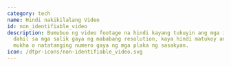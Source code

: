 ```yaml
---
category: tech
name: Hindi nakikilalang Video
id: non_identifiable_video
description: Bumubuo ng video footage na hindi kayang tukuyin ang mga indibidwal
  dahil sa mga salik gaya ng mababang resolution, kaya hindi matukoy ang mga
  mukha o natatanging numero gaya ng mga plaka ng sasakyan.
icon: /dtpr-icons/non-identifiable_video.svg
---
```

